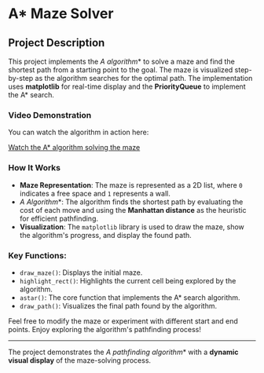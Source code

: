 # A* Maze Solver

## Project Description

This project implements the **A* algorithm** to solve a maze and find the shortest path from a starting point to the goal. The maze is visualized step-by-step as the algorithm searches for the optimal path. The implementation uses **matplotlib** for real-time display and the **PriorityQueue** to implement the A* search.

### Video Demonstration

You can watch the algorithm in action here:

[Watch the A* algorithm solving the maze](https://youtu.be/VWC7HKGGEQY)

### How It Works
- **Maze Representation**: The maze is represented as a 2D list, where `0` indicates a free space and `1` represents a wall.
- **A* Algorithm**: The algorithm finds the shortest path by evaluating the cost of each move and using the **Manhattan distance** as the heuristic for efficient pathfinding.
- **Visualization**: The `matplotlib` library is used to draw the maze, show the algorithm's progress, and display the found path.

### Key Functions:
- `draw_maze()`: Displays the initial maze.
- `highlight_rect()`: Highlights the current cell being explored by the algorithm.
- `astar()`: The core function that implements the A* search algorithm.
- `draw_path()`: Visualizes the final path found by the algorithm.

Feel free to modify the maze or experiment with different start and end points. Enjoy exploring the algorithm's pathfinding process!

---

The project demonstrates the **A* pathfinding algorithm** with a **dynamic visual display** of the maze-solving process.
